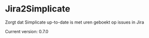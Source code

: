 # Jira2Simplicate

Zorgt dat Simplicate up-to-date is met uren geboekt op issues in Jira

Current version: 0.7.0

